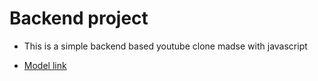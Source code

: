 # Backend project
- This is a simple backend based youtube clone madse with javascript

- [Model link](https://app.eraser.io/workspace/YtPqZ1VogxGy1jzIDkzj)